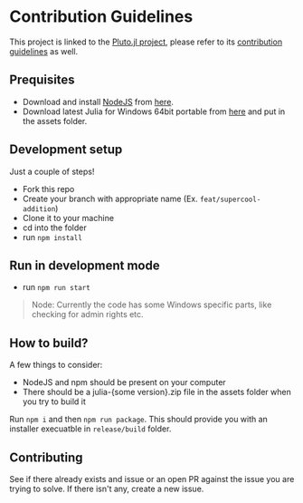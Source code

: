 # Contribution Guidelines
This project is linked to the [Pluto.jl project](https://github.com/fonsp/Pluto.jl), please refer to its [contribution guidelines](https://github.com/fonsp/Pluto.jl/blob/main/CONTRIBUTING.md) as well.

## Prequisites
- Download and install [NodeJS](https://nodejs.org/en/) from [here](https://nodejs.org/en/download/).
- Download latest Julia for Windows 64bit portable from [here](https://julialang.org/downloads/) and put in the assets folder.

## Development setup
Just a couple of steps!
- Fork this repo
- Create your branch with appropriate name (Ex. `feat/supercool-addition`)
- Clone it to your machine
- cd into the folder
- run `npm install`

## Run in development mode
- run `npm run start`
> Node: Currently the code has some Windows specific parts, like checking for admin rights etc.

## How to build?
A few things to consider:
- NodeJS and npm should be present on your computer
- There should be a julia-{some version}.zip file in the assets folder when you try to build it

Run `npm i` and then `npm run package`. This should provide you with an installer execuatble in `release/build` folder.

## Contributing
See if there already exists and issue or an open PR against the issue you are trying to solve. If there isn't any, create a new issue.
